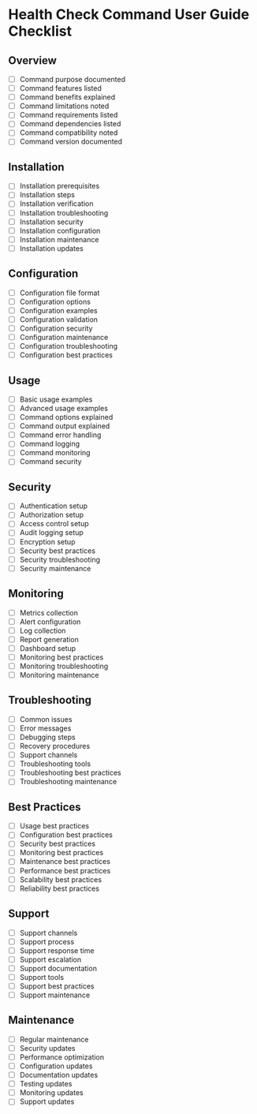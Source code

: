 # Health Check Command User Guide Checklist

## Overview
- [ ] Command purpose documented
- [ ] Command features listed
- [ ] Command benefits explained
- [ ] Command limitations noted
- [ ] Command requirements listed
- [ ] Command dependencies listed
- [ ] Command compatibility noted
- [ ] Command version documented

## Installation
- [ ] Installation prerequisites
- [ ] Installation steps
- [ ] Installation verification
- [ ] Installation troubleshooting
- [ ] Installation security
- [ ] Installation configuration
- [ ] Installation maintenance
- [ ] Installation updates

## Configuration
- [ ] Configuration file format
- [ ] Configuration options
- [ ] Configuration examples
- [ ] Configuration validation
- [ ] Configuration security
- [ ] Configuration maintenance
- [ ] Configuration troubleshooting
- [ ] Configuration best practices

## Usage
- [ ] Basic usage examples
- [ ] Advanced usage examples
- [ ] Command options explained
- [ ] Command output explained
- [ ] Command error handling
- [ ] Command logging
- [ ] Command monitoring
- [ ] Command security

## Security
- [ ] Authentication setup
- [ ] Authorization setup
- [ ] Access control setup
- [ ] Audit logging setup
- [ ] Encryption setup
- [ ] Security best practices
- [ ] Security troubleshooting
- [ ] Security maintenance

## Monitoring
- [ ] Metrics collection
- [ ] Alert configuration
- [ ] Log collection
- [ ] Report generation
- [ ] Dashboard setup
- [ ] Monitoring best practices
- [ ] Monitoring troubleshooting
- [ ] Monitoring maintenance

## Troubleshooting
- [ ] Common issues
- [ ] Error messages
- [ ] Debugging steps
- [ ] Recovery procedures
- [ ] Support channels
- [ ] Troubleshooting tools
- [ ] Troubleshooting best practices
- [ ] Troubleshooting maintenance

## Best Practices
- [ ] Usage best practices
- [ ] Configuration best practices
- [ ] Security best practices
- [ ] Monitoring best practices
- [ ] Maintenance best practices
- [ ] Performance best practices
- [ ] Scalability best practices
- [ ] Reliability best practices

## Support
- [ ] Support channels
- [ ] Support process
- [ ] Support response time
- [ ] Support escalation
- [ ] Support documentation
- [ ] Support tools
- [ ] Support best practices
- [ ] Support maintenance

## Maintenance
- [ ] Regular maintenance
- [ ] Security updates
- [ ] Performance optimization
- [ ] Configuration updates
- [ ] Documentation updates
- [ ] Testing updates
- [ ] Monitoring updates
- [ ] Support updates 